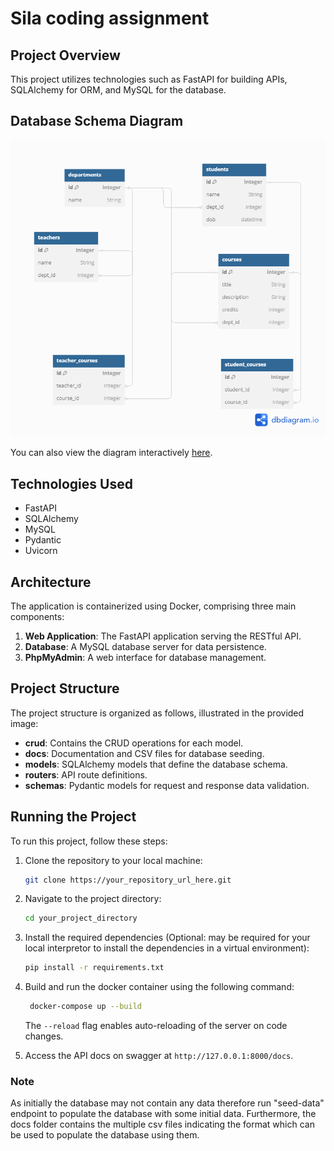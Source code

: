 # Sila coding assignment

## Project Overview

This project utilizes technologies such as FastAPI for building APIs, SQLAlchemy for ORM, and MySQL for the database.

## Database Schema Diagram

![Database Schema](docs/sila-db-diagram.png)

You can also view the diagram interactively [here](https://dbdiagram.io/d/sila-assignment-65be56e1ac844320ae5ec91d).

## Technologies Used

- FastAPI
- SQLAlchemy
- MySQL
- Pydantic
- Uvicorn

## Architecture

The application is containerized using Docker, comprising three main components:

1. **Web Application**: The FastAPI application serving the RESTful API.
2. **Database**: A MySQL database server for data persistence.
3. **PhpMyAdmin**: A web interface for database management.

## Project Structure

The project structure is organized as follows, illustrated in the provided image:

- **crud**: Contains the CRUD operations for each model.
- **docs**: Documentation and CSV files for database seeding.
- **models**: SQLAlchemy models that define the database schema.
- **routers**: API route definitions.
- **schemas**: Pydantic models for request and response data validation.

## Running the Project

To run this project, follow these steps:

1. Clone the repository to your local machine:

   ```sh
   git clone https://your_repository_url_here.git
   ```

2. Navigate to the project directory:

   ```sh
   cd your_project_directory
   ```

3. Install the required dependencies (Optional: may be required for your local interpretor to install the dependencies in a virtual environment):

   ```sh
   pip install -r requirements.txt
   ```

4. Build and run the docker container using the following command:

   ```sh
    docker-compose up --build
   ```

   The `--reload` flag enables auto-reloading of the server on code changes.

5. Access the API docs on swagger at `http://127.0.0.1:8000/docs`.

### Note

As initially the database may not contain any data therefore run "seed-data" endpoint to populate the database with some initial data. Furthermore, the docs folder contains the multiple csv files indicating the format which can be used to populate the database using them.
